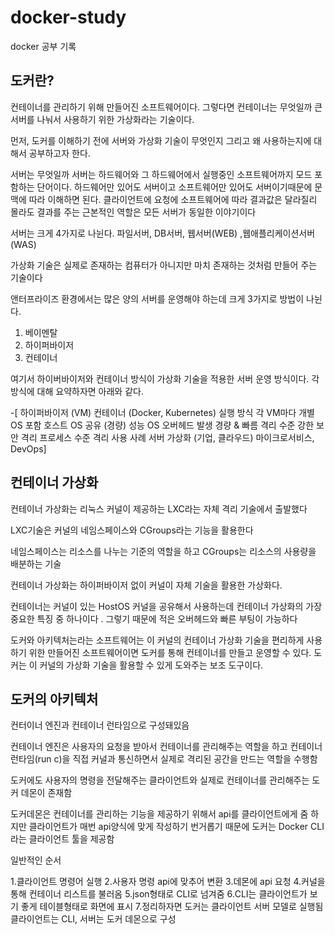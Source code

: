 # docker-study
 docker 공부  기록

도커란?
---
컨테이너를 관리하기 위해 만들어진 소프트웨어이다. 그렇다면 컨테이너는 무엇일까 큰 서버를 나눠서 사용하기 위한 가상화라는 기술이다.

먼저, 도커를 이해하기 전에 서버와 가상화 기술이 무엇인지 그리고 왜 사용하는지에 대해서 공부하고자 한다.

서버는 무엇일까
서버는 하드웨어와 그 하드웨어에서 실행중인 소프트웨어까지 모드 포함하는 단어이다. 하드웨어만 있어도 서버이고 소프트웨어만 있어도 서버이기때문에
문맥에 따라 이해하면 된다.
클라이언트에 요청에 소프트웨어에 따라 결과값은 달라질리 몰라도 결과를 주는 근본적인 역할은 모든 서버가 동일한 이야기이다

서버는 크게 4가지로 나뉜다. 파일서버, DB서버, 웹서버(WEB) ,웹애플리케이션서버(WAS)

가상화 기술은 실제로 존재하는 컴퓨터가 아니지만 마치 존재하는 것처럼 만들어 주는 기술이다

앤터프라이즈 환경에서는 많은 양의 서버를 운영해야 하는데 크게 3가지로 방법이 나뉜다.
1. 베이멘탈
2. 하이퍼바이저
3. 컨테이너

여기서 하이버바이저와 컨테이너 방식이 가상화 기술을 적용한 서버 운영 방식이다.
각 방식에 대해 요약하자면 아래와 같다.

-[            하이퍼바이저 (VM)	    컨테이너 (Docker, Kubernetes)
실행 방식	각 VM마다 개별 OS 포함	       호스트 OS 공유 (경량)
성능	     OS 오버헤드 발생	              경량 & 빠름
격리 수준	    강한 보안 격리	            프로세스 수준 격리
사용 사례	서버 가상화 (기업, 클라우드)	 마이크로서비스, DevOps]


컨테이너 가상화
---

컨테이너 가상화는 리눅스 커널이 제공하는 LXC라는 자체 격리 기술에서 출발했다

LXC기술은 커널의 네임스페이스와 CGroups라는 기능을 활용한다

네임스페이스는 리소스를 나누는 기준의 역할을 하고 CGroups는 리소스의 사용량을 배분하는 기술

컨테이너 가상화는 하이퍼바이저 없이 커널이 자체 기술을 활용한 가상화다.

컨테이너는 커널이 있는 HostOS 커널을 공유해서 사용하는데 컨테이너 가상화의 가장 중요한 특징 중 하나이다 . 그렇기 때문에 적은 오버헤드와 빠른 부팅이 가능하다

도커와 아키텍처는라는 소프트웨어는 이 커널의 컨테이너 가상화 기술을 편리하게 사용하기 위한 만들어진 소프트웨어이면 도커를 통해 컨테이너를 만들고 운영할 수 있다. 
도커는 이 커널의 가상화 기술을 활용할 수 있게 도와주는 보조 도구이다.

도커의 아키텍처
---

컨터이너 엔진과 컨테이너 런타임으로 구성돼있음

컨테이너 엔진은 사용자의 요청을 받아서 컨테이너를 관리해주는 역할을 하고 컨테이너 런타임(run c)을 직접 커널과 통신하면서 실제로 격리된 공간을 만드는 역할을 수행함

도커에도 사용자의 명령을 전달해주는 클라이언트와 실제로 컨테이너를 관리해주는 도커 데몬이 존재함

도커데몬은 컨테이너를 관리하는 기능을 제공하기 위해서 api를 클라이언트에게 줌
하지만 클라이언트가 매번 api양식에 맞게 작성하기 번거롭기 때문에 도커는 Docker CLI 라는 클라이언트 툴을 제공함 

일반적인 순서

1.클라이언트 명령어 실행
2.사용자 명령 api에 맞추어 변환
3.데몬에 api 요청
4.커널을 통해 컨테이너 리스트를 불러옴
5.json형태로 CLI로 넘겨줌
6.CLI는 클라이언트가 보기 좋게 테이블형태로 화면에 표시
7.정리하자면 도커는 클라이언트 서버 모델로 실행됨 클라이언트는 CLI, 서버는 도커 데몬으로 구성

